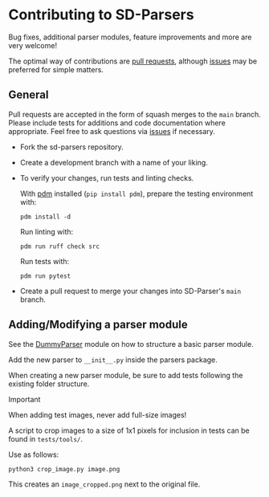 # Contributing to SD-Parsers

Bug fixes, additional parser modules, feature improvements and more are very welcome!

The optimal way of contributions are [pull requests](https://github.com/d3x-at/sd-parsers/pulls), although [issues](https://github.com/d3x-at/sd-parsers/issues) may be preferred for simple matters.

## General
Pull requests are accepted in the form of squash merges to the `main` branch. Please include tests for additions and code documentation where appropriate. Feel free to ask questions via [issues](https://github.com/d3x-at/sd-parsers/issues) if necessary.
* Fork the sd-parsers repository.
* Create a development branch with a name of your liking.
* To verify your changes, run tests and linting checks.

  With [pdm](https://github.com/pdm-project/pdm) installed (```pip install pdm```), prepare the testing environment with:
  ```
  pdm install -d
  ```

  Run linting with:
  ```
  pdm run ruff check src
  ```

  Run tests with:
  ```
  pdm run pytest
  ```
* Create a pull request to merge your changes into SD-Parser's `main` branch.

## Adding/Modifying a parser module
See the [DummyParser](../src/sd_parsers/parsers/_dummy_parser.py) module on how to structure a basic parser module.

Add the new parser to `__init__.py` inside the parsers package.

When creating a new parser module, be sure to add tests following the existing folder structure.

> [!IMPORTANT]  
> When adding test images, never add full-size images!

A script to crop images to a size of 1x1 pixels for inclusion in tests can be found in `tests/tools/`.

Use as follows:
```
python3 crop_image.py image.png
```
This creates an `image_cropped.png` next to the original file.

